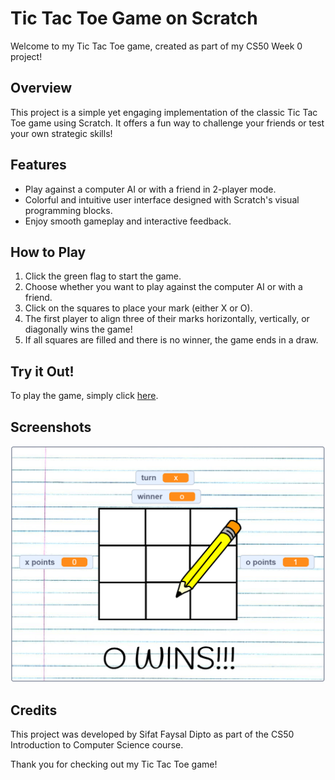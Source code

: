 # Tic Tac Toe Game on Scratch

Welcome to my Tic Tac Toe game, created as part of my CS50 Week 0 project!

## Overview

This project is a simple yet engaging implementation of the classic Tic Tac Toe game using Scratch. It offers a fun way to challenge your friends or test your own strategic skills!

## Features

- Play against a computer AI or with a friend in 2-player mode.
- Colorful and intuitive user interface designed with Scratch's visual programming blocks.
- Enjoy smooth gameplay and interactive feedback.

## How to Play

1. Click the green flag to start the game.
2. Choose whether you want to play against the computer AI or with a friend.
3. Click on the squares to place your mark (either X or O).
4. The first player to align three of their marks horizontally, vertically, or diagonally wins the game!
5. If all squares are filled and there is no winner, the game ends in a draw.

## Try it Out!

To play the game, simply click [here](https://scratch.mit.edu/projects/1023158344).


## Screenshots

![Tic Tac Toe Game Screenshot](https://github.com/sifatfaysaldipto/CS50/blob/main/Week%200%20Scratch/Tic%20Tac%20Toe%20Game.png)

## Credits

This project was developed by Sifat Faysal Dipto as part of the CS50 Introduction to Computer Science course.

Thank you for checking out my Tic Tac Toe game!
